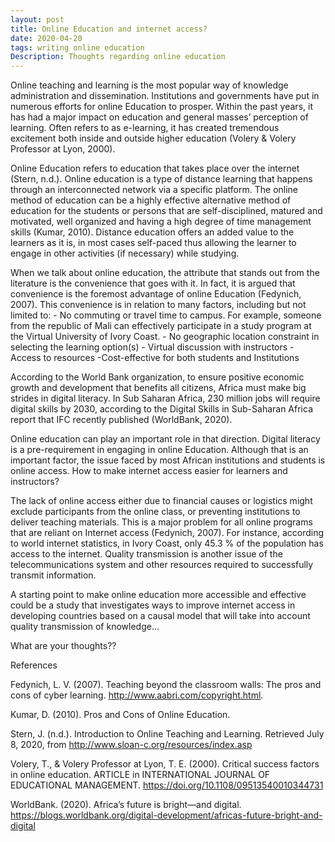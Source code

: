 ```yaml
---
layout: post
title: Online Education and internet access?
date: 2020-04-20
tags: writing online education  
Description: Thoughts regarding online education
---
```


Online teaching and learning is the most popular way of knowledge administration and dissemination. 
Institutions and governments have put in numerous efforts for online Education to prosper. Within the past years, it has had a major impact on education and general masses’ perception of learning. Often refers to as e-learning, it has created tremendous excitement both inside and outside higher education (Volery & Volery Professor at Lyon, 2000).

Online Education refers to education that takes place over the internet (Stern, n.d.). Online education is a type of distance learning that happens through an interconnected network via a specific platform. The online method of education can be a highly effective alternative method of education for the students or persons that are self-disciplined, matured and motivated, well organized and having a high degree of time management skills (Kumar, 2010). Distance education offers an added value to the learners as it is, in most cases self-paced thus allowing the learner to engage in other activities (if necessary) while studying. 

When we talk about online education, the attribute that stands out from the literature is the convenience that goes with it. In fact, it is argued that convenience is the foremost advantage of online Education (Fedynich, 2007).  This convenience is in relation to many factors, including but not limited to:
     - No commuting or travel time to campus. For example, someone from the republic of Mali can effectively participate in a study program at the Virtual University of Ivory Coast.
     - No geographic location constraint in selecting the learning option(s)
     - Virtual discussion with instructors 
     - Access to resources 
     -Cost-effective for both students and Institutions 
     
According to the World Bank organization, to ensure positive economic growth and development that benefits all citizens, Africa must make big strides in digital literacy. In Sub Saharan Africa, 230 million jobs will require digital skills by 2030, according to the Digital Skills in Sub-Saharan Africa report that IFC recently published (WorldBank, 2020).

Online education can play an important role in that direction. Digital literacy is a pre-requirement in engaging in online Education. Although that is an important factor, the issue faced by most African institutions and students is online access. How to make internet access easier for learners and instructors? 

The lack of online access either due to financial causes or logistics might exclude participants from the online class, or preventing institutions to deliver teaching materials. This is a major problem for all online programs that are reliant on Internet access (Fedynich, 2007). For instance, according to world internet statistics, in Ivory Coast, only 45.3 % of the population has access to the internet.  Quality transmission is another issue of the telecommunications system and other resources required to successfully transmit information. 

A starting point to make online education more accessible and effective could be a study that investigates ways to improve internet access in developing countries based on a causal model that will take into account quality transmission of knowledge... 

What are your thoughts??

References

Fedynich, L. V. (2007). Teaching beyond the classroom walls: The pros and cons of cyber learning. http://www.aabri.com/copyright.html.

Kumar, D. (2010). Pros and Cons of Online Education.

Stern, J. (n.d.). Introduction to Online Teaching and Learning. Retrieved July 8, 2020, from http://www.sloan-c.org/resources/index.asp

Volery, T., & Volery Professor at Lyon, T. E. (2000). Critical success factors in online education. ARTICLE in INTERNATIONAL JOURNAL OF EDUCATIONAL MANAGEMENT. https://doi.org/10.1108/09513540010344731 

WorldBank. (2020). Africa’s future is bright—and digital. https://blogs.worldbank.org/digital-development/africas-future-bright-and-digital


